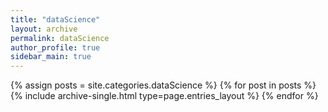 ```yaml
---
title: "dataScience"
layout: archive
permalink: dataScience
author_profile: true
sidebar_main: true
---
```



{% assign posts = site.categories.dataScience %}
{% for post in posts %} {% include archive-single.html type=page.entries_layout %} {% endfor %}